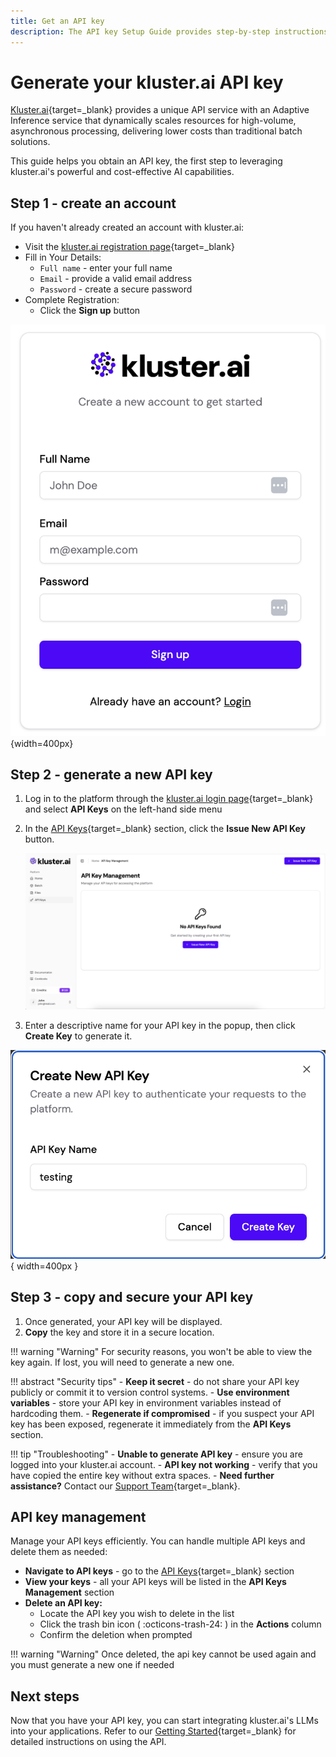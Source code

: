 ```yaml
---
title: Get an API key
description: The API key Setup Guide provides step-by-step instructions for generating and managing your personal API key, enabling secure access to our services and ensuring seamless integration with your applications.
---
```


# Generate your kluster.ai API key

[Kluster.ai](https://www.kluster.ai/){target=\_blank}  provides a unique API service with an Adaptive Inference service that dynamically scales resources for high-volume, asynchronous processing, delivering lower costs than traditional batch solutions.

This guide helps you obtain an API key, the first step to leveraging kluster.ai's powerful and cost-effective AI capabilities.


## Step 1 - create an account

If you haven't already created an account with kluster.ai:

- Visit the [kluster.ai registration page](https://platform.kluster.ai/signup){target=\_blank}
- Fill in Your Details:
    - `Full name` - enter your full name
    - `Email` - provide a valid email address
    - `Password` - create a secure password
- Complete Registration:
   - Click the **Sign up** button

![Signup Page](/images/get-started/key-gen/sign-up.png){width=400px}

## Step 2 - generate a new API key
1. Log in to the platform through the [kluster.ai login page](https://platform.kluster.ai/login){target=\_blank} and select **API Keys** on the left-hand side menu
2. In the [API Keys](https://platform.kluster.ai/apikeys){target=\_blank} section, click the **Issue New API Key** button.

    ![Issue New API Key](/images/get-started/key-gen/api-key-management.png)

3. Enter a descriptive name for your API key in the popup, then click **Create Key** to generate it.

![Generate API Key](/images/get-started/key-gen/create-new-api-key.png){ width=400px }

## Step 3 - copy and secure your API key
1. Once generated, your API key will be displayed.
2. **Copy** the key and store it in a secure location.

!!! warning "Warning"
    For security reasons, you won't be able to view the key again. If lost, you will need to generate a new one.

!!! abstract "Security tips"
    - **Keep it secret** - do not share your API key publicly or commit it to version control systems.
    - **Use environment variables** - store your API key in environment variables instead of hardcoding them.
    - **Regenerate if compromised** - if you suspect your API key has been exposed, regenerate it immediately from the **API Keys** section.

!!! tip "Troubleshooting"
    - **Unable to generate API key** - ensure you are logged into your kluster.ai account.
    - **API key not working** - verify that you have copied the entire key without extra spaces.
    - **Need further assistance?** Contact our [Support Team](https://calendly.com/klusterai-jacob/support-call){target=\_blank}.

## API key management

Manage your API keys efficiently. You can handle multiple API keys and delete them as needed:

- **Navigate to API keys** - go to the [API Keys](https://platform.kluster.ai/apikeys){target=\_blank} section
- **View your keys** - all your API keys will be listed in the **API Keys Management** section
- **Delete an API key:**
    - Locate the API key you wish to delete in the list
    - Click the trash bin icon ( :octicons-trash-24: ) in the **Actions** column
    - Confirm the deletion when prompted

!!! warning "Warning"
    Once deleted, the api key cannot be used again and you must generate a new one if needed

## Next steps
Now that you have your API key, you can start integrating kluster.ai's LLMs into your applications. Refer to our [Getting Started](/tutorials/klusterai-api/getting-started/){target=\_blank} for detailed instructions on using the API.